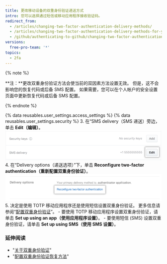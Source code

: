 ```yaml
---
title: 更改移动设备的双重身份验证递送方式
intro: 您可以选择通过短信或移动应用程序接收验证码。
redirect_from:
  - /articles/changing-two-factor-authentication-delivery-methods/
  - /articles/changing-two-factor-authentication-delivery-methods-for-your-mobile-device
  - /github/authenticating-to-github/changing-two-factor-authentication-delivery-methods-for-your-mobile-device
versions:
  free-pro-team: '*'
topics:
  - 2fa
---
```

{% note %}

**注：**更改双重身份验证方法会使当前的双因素方法设置无效。 但是，这不会影响您的恢复代码或后备 SMS 配置。 如果需要，您可以在个人帐户的安全设置页面中更新恢复代码或后备 SMS 配置。

{% endnote %}

{% data reusables.user_settings.access_settings %}
{% data reusables.user_settings.security %}
3. 在“SMS delivery（SMS 递送）旁边，单击 **Edit（编辑）**。 ![编辑 SMS 递送选项](/assets/images/help/2fa/edit-sms-delivery-option.png)
4. 在“Delivery options（递送选项）”下，单击 **Reconfigure two-factor authentication（重新配置双重身份验证）**。 ![切换 2FA 递送选项](/assets/images/help/2fa/2fa-switching-methods.png)
5. 决定是使用 TOTP 移动应用程序还是使用短信设置双重身份验证。 更多信息请参阅“[配置双重身份验证](/articles/configuring-two-factor-authentication)”。
    - 要使用 TOTP 移动应用程序设置双重身份验证，请单击 **Set up using an app（使用应用程序设置）**。
    - 要使用短信 (SMS) 设置双重身份验证，请单击 **Set up using SMS（使用 SMS 设置）**。

### 延伸阅读

- "[关于双重身份验证](/articles/about-two-factor-authentication)"
- "[配置双重身份验证恢复方法](/articles/configuring-two-factor-authentication-recovery-methods)"
